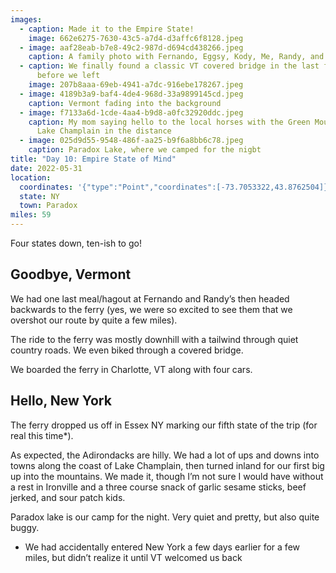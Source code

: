 ```yaml
---
images:
  - caption: Made it to the Empire State!
    image: 662e6275-7630-43c5-a7d4-d3affc6f8128.jpeg
  - image: aaf28eab-b7e8-49c2-987d-d694cd438266.jpeg
    caption: A family photo with Fernando, Eggsy, Kody, Me, Randy, and my mom
  - caption: We finally found a classic VT covered bridge in the last few miles
      before we left
    image: 207b8aaa-69eb-4941-a7dc-916ebe178267.jpeg
  - image: 4189b3a9-baf4-4de4-968d-33a9899145cd.jpeg
    caption: Vermont fading into the background
  - image: f7133a6d-1cde-4aa4-b9d8-a0fc32920ddc.jpeg
    caption: My mom saying hello to the local horses with the Green Mountains across
      Lake Champlain in the distance
  - image: 025d9d55-9548-486f-aa25-b9f6a8bb6c78.jpeg
    caption: Paradox Lake, where we camped for the nigbt
title: "Day 10: Empire State of Mind"
date: 2022-05-31
location:
  coordinates: '{"type":"Point","coordinates":[-73.7053322,43.8762504]}'
  state: NY
  town: Paradox
miles: 59
---
```

Four states down, ten-ish to go!

## Goodbye, Vermont

We had one last meal/hagout at Fernando and Randy’s then headed backwards to the ferry (yes, we were so excited to see them that we overshot our route by quite a few miles). 

The ride to the ferry was mostly downhill with a tailwind through quiet country roads. We even biked through a covered bridge. 

We boarded the ferry in Charlotte, VT along with four cars. 

## Hello, New York

The ferry dropped us off in Essex NY marking our fifth state of the trip (for real this time*). 

As expected, the Adirondacks are hilly. We had a lot of ups and downs into towns along the coast of Lake Champlain, then turned inland for our first big up into the mountains. We made it, though I’m not sure I would have without a rest in Ironville and a three course snack of garlic sesame sticks, beef jerked, and sour patch kids. 

Paradox lake is our camp for the night. Very quiet and pretty, but also quite buggy. 


* We had accidentally entered New York a few days earlier for a few miles, but didn’t realize it until VT welcomed us back 